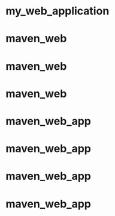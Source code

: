 # my_web_application
# maven_web
# maven_web
# maven_web
# maven_web_app
# maven_web_app
# maven_web_app
# maven_web_app
